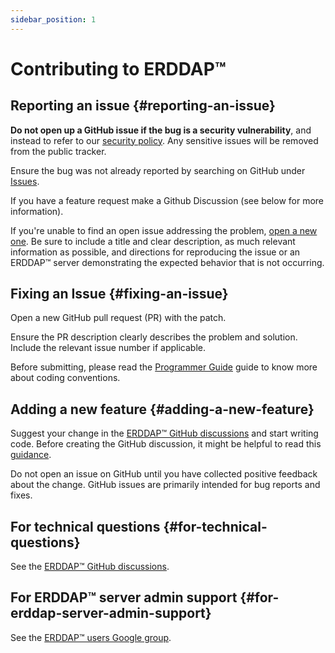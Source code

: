 ```yaml
---
sidebar_position: 1
---
```


# Contributing to ERDDAP™
## Reporting an issue {#reporting-an-issue}
**Do not open up a GitHub issue if the bug is a security vulnerability**, and instead to refer to our [security policy](https://github.com/erddap/erddap?tab=security-ov-file). Any sensitive issues will be removed from the public tracker.

Ensure the bug was not already reported by searching on GitHub under [Issues](https://github.com/ERDDAP/erddap/issues).

If you have a feature request make a Github Discussion (see below for more information).

If you're unable to find an open issue addressing the problem, [open a new one](https://github.com/ERDDAP/erddap/issues/new). Be sure to include a title and clear description, as much relevant information as possible, and directions for reproducing the issue or an ERDDAP™ server demonstrating the expected behavior that is not occurring.
## Fixing an Issue {#fixing-an-issue}
Open a new GitHub pull request (PR) with the patch.

Ensure the PR description clearly describes the problem and solution. Include the relevant issue number if applicable.

Before submitting, please read the [Programmer Guide](/docs/contributing/programmer-guide) guide to know more about coding conventions.
## Adding a new feature {#adding-a-new-feature}
Suggest your change in the [ERDDAP™ GitHub discussions](https://github.com/ERDDAP/erddap/discussions) and start writing code. Before creating the GitHub discussion, it might be helpful to read this [guidance](https://github.com/ERDDAP/erddap/discussions/93#discussion-4920427).

Do not open an issue on GitHub until you have collected positive feedback about the change. GitHub issues are primarily intended for bug reports and fixes.
## For technical questions {#for-technical-questions}
See the [ERDDAP™ GitHub discussions](https://github.com/ERDDAP/erddap/discussions).
## For ERDDAP™ server admin support {#for-erddap-server-admin-support}
See the [ERDDAP™ users Google group](https://groups.google.com/g/erddap).
